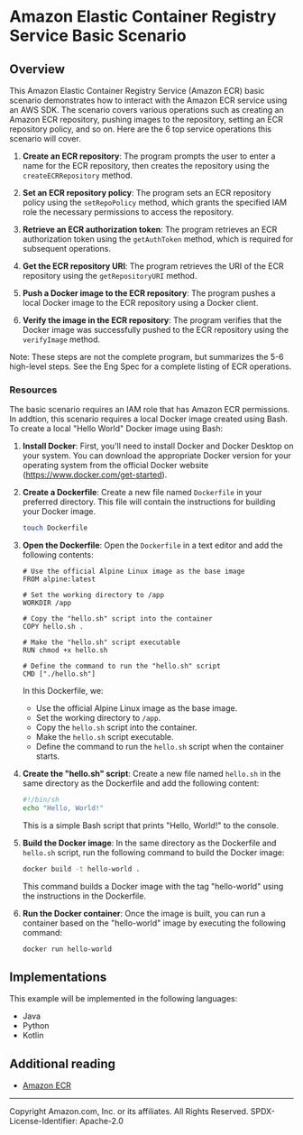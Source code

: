 # Amazon Elastic Container Registry Service Basic Scenario

## Overview

 This Amazon Elastic Container Registry Service (Amazon ECR) basic scenario demonstrates how to interact with the Amazon ECR service using an AWS SDK.  The scenario covers various operations such as creating an Amazon ECR repository, pushing images to the repository, setting an ECR repository policy, and so on. Here are the 6 top service operations this scenario will cover. 

1. **Create an ECR repository**: The program prompts the user to enter a name for the ECR repository, then creates the repository using the `createECRRepository` method.

2. **Set an ECR repository policy**: The program sets an ECR repository policy using the `setRepoPolicy` method, which grants the specified IAM role the necessary permissions to access the repository.

3. **Retrieve an ECR authorization token**: The program retrieves an ECR authorization token using the `getAuthToken` method, which is required for subsequent operations.

4. **Get the ECR repository URI**: The program retrieves the URI of the ECR repository using the `getRepositoryURI` method.

5. **Push a Docker image to the ECR repository**: The program pushes a local Docker image to the ECR repository using a Docker client.

6. **Verify the image in the ECR repository**: The program verifies that the Docker image was successfully pushed to the ECR repository using the `verifyImage` method.

Note: These steps are not the complete program, but summarizes the 5-6 high-level steps. See the Eng Spec for a complete listing of ECR operations. 

### Resources

The basic scenario requires an IAM role that has Amazon ECR permissions. In addtion, this scenario requires a local Docker image created using Bash. To create a local "Hello World" Docker image using Bash:

1. **Install Docker**: First, you'll need to install Docker and Docker Desktop on your system. You can download the appropriate Docker version for your operating system from the official Docker website (https://www.docker.com/get-started).

2. **Create a Dockerfile**: Create a new file named `Dockerfile` in your preferred directory. This file will contain the instructions for building your Docker image.

   ```bash
   touch Dockerfile
   ```

3. **Open the Dockerfile**: Open the `Dockerfile` in a text editor and add the following contents:

   ```docker
   # Use the official Alpine Linux image as the base image
   FROM alpine:latest

   # Set the working directory to /app
   WORKDIR /app

   # Copy the "hello.sh" script into the container
   COPY hello.sh .

   # Make the "hello.sh" script executable
   RUN chmod +x hello.sh

   # Define the command to run the "hello.sh" script
   CMD ["./hello.sh"]
   ```

   In this Dockerfile, we:
   - Use the official Alpine Linux image as the base image.
   - Set the working directory to `/app`.
   - Copy the `hello.sh` script into the container.
   - Make the `hello.sh` script executable.
   - Define the command to run the `hello.sh` script when the container starts.

4. **Create the "hello.sh" script**: Create a new file named `hello.sh` in the same directory as the Dockerfile and add the following content:

   ```bash
   #!/bin/sh
   echo "Hello, World!"
   ```

   This is a simple Bash script that prints "Hello, World!" to the console.

5. **Build the Docker image**: In the same directory as the Dockerfile and `hello.sh` script, run the following command to build the Docker image:

   ```bash
   docker build -t hello-world .
   ```

   This command builds a Docker image with the tag "hello-world" using the instructions in the Dockerfile.

6. **Run the Docker container**: Once the image is built, you can run a container based on the "hello-world" image by executing the following command:

   ```bash
   docker run hello-world
   ```


## Implementations

This example will be implemented in the following languages:

- Java
- Python
- Kotlin

## Additional reading

- [Amazon ECR](https://docs.aws.amazon.com/AmazonECR/latest/userguide/what-is-ecr.html)

---

Copyright Amazon.com, Inc. or its affiliates. All Rights Reserved. SPDX-License-Identifier: Apache-2.0
